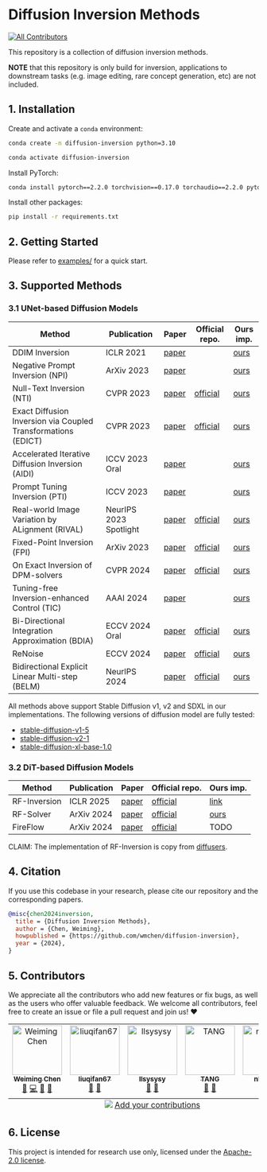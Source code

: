 # Diffusion Inversion Methods
<!-- ALL-CONTRIBUTORS-BADGE:START - Do not remove or modify this section -->
[![All Contributors](https://img.shields.io/badge/all_contributors-5-orange.svg?style=flat-square)](#contributors-)
<!-- ALL-CONTRIBUTORS-BADGE:END -->

This repository is a collection of diffusion inversion methods.

**NOTE** that this repository is only build for inversion, applications to downstream tasks (e.g. image editing, rare concept generation, etc) are not included.


## 1. Installation

Create and activate a `conda` environment:

```bash
conda create -n diffusion-inversion python=3.10

conda activate diffusion-inversion
```

Install PyTorch:

```bash
conda install pytorch==2.2.0 torchvision==0.17.0 torchaudio==2.2.0 pytorch-cuda=11.8 -c pytorch -c nvidia
```

Install other packages:

```bash
pip install -r requirements.txt
```


## 2. Getting Started

Please refer to [examples/](./examples) for a quick start.


## 3. Supported Methods

### 3.1 UNet-based Diffusion Models

| Method | Publication | Paper | Official repo. | Ours imp. |
| ------ | ----------- | ----- | -------------- | --------- |
| DDIM Inversion | ICLR 2021 | [paper](https://arxiv.org/abs/2010.02502) |  | [ours](./inversions/unet_based/ddim) |
| Negative Prompt Inversion (NPI) | ArXiv 2023 | [paper](http://arxiv.org/abs/2305.16807) |  | [ours](./inversions/unet_based/npi) |
| Null-Text Inversion (NTI) | CVPR 2023 | [paper](https://openaccess.thecvf.com/content/CVPR2023/html/Mokady_NULL-Text_Inversion_for_Editing_Real_Images_Using_Guided_Diffusion_Models_CVPR_2023_paper.html) | [official](https://github.com/google/prompt-to-prompt) | [ours](./inversions/unet_based/nti) |
| Exact Diffusion Inversion via Coupled Transformations (EDICT) | CVPR 2023 | [paper](https://openaccess.thecvf.com/content/CVPR2023/html/Wallace_EDICT_Exact_Diffusion_Inversion_via_Coupled_Transformations_CVPR_2023_paper.html) | [official](https://github.com/salesforce/EDICT) | [ours](./inversions/unet_based/edict) |
| Accelerated Iterative Diffusion Inversion (AIDI) | ICCV 2023 Oral | [paper](https://openaccess.thecvf.com/content/ICCV2023/html/Pan_Effective_Real_Image_Editing_with_Accelerated_Iterative_Diffusion_Inversion_ICCV_2023_paper.html) |  | [ours](./inversions/unet_based/aidi) |
| Prompt Tuning Inversion (PTI) | ICCV 2023 | [paper](https://openaccess.thecvf.com/content/ICCV2023/html/Dong_Prompt_Tuning_Inversion_for_Text-driven_Image_Editing_Using_Diffusion_Models_ICCV_2023_paper.html) |  | [ours](./inversions/unet_based/pti) |
| Real-world Image Variation by ALignment (RIVAL) | NeurIPS 2023 Spotlight | [paper](https://proceedings.neurips.cc/paper_files/paper/2023/hash/61960fdfda4d4e95fa1c1f6e64bfe8bc-Abstract-Conference.html) | [official](https://github.com/dvlab-research/RIVAL) | [ours](./inversions/unet_based/rival) |
| Fixed-Point Inversion (FPI) | ArXiv 2023 | [paper](https://arxiv.org/abs/2312.12540v1) | [official](https://github.com/dvirsamuel/FPI) | [ours](./inversions/unet_based/fpi) |
| On Exact Inversion of DPM-solvers | CVPR 2024 | [paper](https://openaccess.thecvf.com/content/CVPR2024/html/Hong_On_Exact_Inversion_of_DPM-Solvers_CVPR_2024_paper.html) | [official](https://github.com/smhongok/inv-dpm) | [ours](./inversions/unet_based/inv_dpm) |
| Tuning-free Inversion-enhanced Control (TIC) | AAAI 2024 | [paper](https://ojs.aaai.org/index.php/AAAI/article/view/27931) |  | [ours](./inversions/unet_based/tic) |
| Bi-Directional Integration Approximation (BDIA) | ECCV 2024 Oral | [paper](https://arxiv.org/abs/2307.10829) | [official](https://github.com/guoqiang-zhang-x/BDIA) | [ours](./inversions/unet_based/bdia) |
| ReNoise | ECCV 2024 | [paper](https://arxiv.org/abs/2403.14602) | [official](https://github.com/garibida/ReNoise-Inversion) | [ours](./inversions/unet_based/renoise) |
| Bidirectional Explicit Linear Multi-step (BELM) | NeurlPS 2024 | [paper](https://arxiv.org/abs/2410.07273) | [official](https://github.com/zituitui/BELM) | [ours](./inversions/unet_based/belm) |

All methods above support Stable Diffusion v1, v2 and SDXL in our implementations. The following versions of diffusion model are fully tested:
- [stable-diffusion-v1-5](https://huggingface.co/stable-diffusion-v1-5/stable-diffusion-v1-5)
- [stable-diffusion-v2-1](https://huggingface.co/stabilityai/stable-diffusion-2-1)
- [stable-diffusion-xl-base-1.0](https://huggingface.co/stabilityai/stable-diffusion-xl-base-1.0)

### 3.2 DiT-based Diffusion Models

| Method | Publication | Paper | Official repo. | Ours imp. |
| ------ | ----------- | ----- | -------------- | --------- |
| RF-Inversion | ICLR 2025 | [paper](https://arxiv.org/abs/2410.10792) | [official](https://github.com/LituRout/RF-Inversion) | [link](./inversions/dit_based/rf_inversion) |
| RF-Solver | ArXiv 2024 | [paper](https://arxiv.org/abs/2411.04746) | [official](https://github.com/wangjiangshan0725/RF-Solver-Edit) | [ours](./inversions/dit_based/rf_solver) |
| FireFlow | ArXiv 2024 | [paper](https://arxiv.org/abs/2412.07517) | [official](https://github.com/HolmesShuan/FireFlow-Fast-Inversion-of-Rectified-Flow-for-Image-Semantic-Editing?tab=readme-ov-file) | TODO |

CLAIM: The implementation of RF-Inversion is copy from [diffusers](https://github.com/huggingface/diffusers/blob/main/examples/community/pipeline_flux_rf_inversion.py).

## 4. Citation

If you use this codebase in your research, please cite our repository and the corresponding papers.

```bibtex
@misc{chen2024inversion,
  title = {Diffusion Inversion Methods},
  author = {Chen, Weiming},
  howpublished = {https://github.com/wmchen/diffusion-inversion},
  year = {2024},
}
```

<!-- If you find LBI useful for your research and applications, please cite our paper: -->


## 5. Contributors

We appreciate all the contributors who add new features or fix bugs, as well as the users who offer valuable feedback. We welcome all contributors, feel free to create an issue or file a pull request and join us! ❤️

<!-- ALL-CONTRIBUTORS-LIST:START - Do not remove or modify this section -->
<!-- prettier-ignore-start -->
<!-- markdownlint-disable -->
<table>
  <tbody>
    <tr>
      <td align="center" valign="top" width="20%"><a href="https://weimingchen.net/"><img src="https://avatars.githubusercontent.com/u/33000375?v=4?s=100" width="100px;" alt="Weiming Chen"/><br /><sub><b>Weiming Chen</b></sub></a><br /><a href="#ideas-wmchen" title="Ideas, Planning, & Feedback">🤔</a> <a href="https://github.com/Weiming Chen/diffusion-inversion/commits?author=wmchen" title="Code">💻</a> <a href="#projectManagement-wmchen" title="Project Management">📆</a> <a href="#research-wmchen" title="Research">🔬</a></td>
      <td align="center" valign="top" width="20%"><a href="https://github.com/liuqifan67"><img src="https://avatars.githubusercontent.com/u/54019906?v=4?s=100" width="100px;" alt="liuqifan67"/><br /><sub><b>liuqifan67</b></sub></a><br /><a href="#ideas-liuqifan67" title="Ideas, Planning, & Feedback">🤔</a> <a href="#research-liuqifan67" title="Research">🔬</a></td>
      <td align="center" valign="top" width="20%"><a href="https://github.com/llsysysy"><img src="https://avatars.githubusercontent.com/u/100456149?v=4?s=100" width="100px;" alt="llsysysy"/><br /><sub><b>llsysysy</b></sub></a><br /><a href="#ideas-llsysysy" title="Ideas, Planning, & Feedback">🤔</a> <a href="#research-llsysysy" title="Research">🔬</a></td>
      <td align="center" valign="top" width="20%"><a href="https://yushuntang.github.io"><img src="https://avatars.githubusercontent.com/u/75136524?v=4?s=100" width="100px;" alt="TANG"/><br /><sub><b>TANG</b></sub></a><br /><a href="#ideas-yushuntang" title="Ideas, Planning, & Feedback">🤔</a> <a href="#research-yushuntang" title="Research">🔬</a></td>
      <td align="center" valign="top" width="20%"><a href="https://nkdailab.github.io/"><img src="https://avatars.githubusercontent.com/u/152594959?v=4?s=100" width="100px;" alt="nkdailab"/><br /><sub><b>nkdailab</b></sub></a><br /><a href="#financial-NKDAILab" title="Financial">💵</a></td>
    </tr>
  </tbody>
  <tfoot>
    <tr>
      <td align="center" size="13px" colspan="5">
        <img src="https://raw.githubusercontent.com/all-contributors/all-contributors-cli/1b8533af435da9854653492b1327a23a4dbd0a10/assets/logo-small.svg">
          <a href="https://all-contributors.js.org/docs/en/bot/usage">Add your contributions</a>
        </img>
      </td>
    </tr>
  </tfoot>
</table>

<!-- markdownlint-restore -->
<!-- prettier-ignore-end -->

<!-- ALL-CONTRIBUTORS-LIST:END -->


## 6. License

This project is intended for research use only, licensed under the [Apache-2.0 license](https://www.apache.org/licenses/LICENSE-2.0).